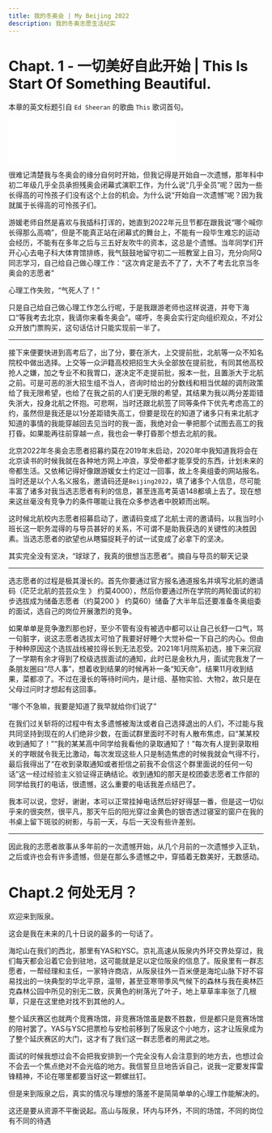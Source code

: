 ```yaml
---
title: 我的冬奥会 | My Beijing 2022
description: 我的冬奥志愿生活纪实
---
```


# Chapt. 1 - 一切美好自此开始 | This Is Start Of Something Beautiful.

本章的英文标题引自 `Ed Sheeran` 的歌曲 `This` 歌词首句。

<iframe frameborder="no" border="0" marginwidth="0" marginheight="0" width=330 height=86 src="//music.163.com/outchain/player?type=2&id=17565994&auto=1&height=66"></iframe>

很难记清楚我与冬奥会的缘分自何时开始，但我记得是开始自一次遗憾，那年科中初二年级几乎全员承担残奥会闭幕式演职工作，为什么说“几乎全员”呢？因为一些长得高的可怜孩子们没有这个上台的机会。为什么说“开始自一次遗憾”呢？因为我就属于长得高的可怜孩子们。

游媛老师自然是喜欢与我插科打诨的，她直到2022年元旦节都在跟我说“哪个喊你长得那么高喃”，但是不能真正站在闭幕式的舞台上，不能有一段毕生难忘的运动会经历，不能有在多年之后与三五好友吹牛的资本，这总是个遗憾。当年同学们开开心心去电子科大体育馆排练，我气鼓鼓地留守初二一班教室上自习，充分向阿Q同志学习，自己给自己做心理工作：“这次肯定是去不了了，大不了考去北京当冬奥会的志愿者”

心理工作失败，“气死人了！”

只是自己给自己做心理工作怎么行呢，于是我跟游老师也这样说道，并夸下海口“等我考去北京，我请你来看冬奥会”。嗟呼，冬奥会实行定向组织观众，不对公众开放门票购买，这句话估计只能实现前一半了。

---

接下来便要快进到高考后了，出了分，要在浙大，上交提前批，北航等一众不知名院校中做出选择。上交等一众沪籍高校把招生大头全部放在提前批，有同其他高校抢人之嫌，加之专业不和我胃口，遂决定不走提前批，报本一批，且置浙大于北航之前。可是可恶的浙大招生组不当人，咨询时给出的分数线和相当优越的调剂政策给了我无限希望，也给了在我之前的人们更无限的希望，其结果为我以两分差距错失浙大，投身北航之怀抱。可悲啊，当时还跟北航签了同等条件下优先考虑高工的约，虽然但是我还是以1分差距错失高工，但要是现在的知道了诸多只有来北航才知道的事情的我能穿越回去见当时的我一面，我绝对会一拳把那个试图去高工的我打昏。如果能再往前穿越一点，我也会一拳打昏那个想去北航的我。

北京2022年冬奥会志愿者招募约莫在2019年末启动，2020年中我知道我将会在北京读书的时候我就在各种地方网上冲浪，享受帝都才能享受的东西，计划未来的帝都生活。又依稀记得好像跟游媛女士约定过一回事，故上冬奥组委的网站报名。当时还是以个人名义报名，邀请码还是`Beijing2022`，填了诸多个人信息，尽可能丰富了诸多对我当选志愿者有利的信息，甚至连高考英语148都填上去了。现在想来这丝毫没有竞争力的条件哪能让我在众多参选者中脱颖而出啊。

这时候北航校内志愿者招募启动了，邀请码变成了北航士谔的邀请码，以我当时小班长这一职务混得的与导员甚好的关系，不可谓不是助我获选的关键性的决胜因素。当选志愿者的欲望也从瞎猫捉耗子的试一试变成了必拿下的坚决。

其实完全没有坚决，“球球了，我真的很想当志愿者”。摘自与导员的聊天记录

---

选志愿者的过程是极其漫长的。首先你要通过官方报名通道报名并填写北航的邀请码（茫茫北航的芸芸众生 》 约莫4000），然后你要通过所在学院的两轮面试的初步选拔成为储备志愿者（约莫200 》 约莫60）储备了大半年后还要准备冬奥组委的面试，选自己的岗位开展激烈的竞争。

如果单单是竞争激烈那也好，至少不管有没有被选中都可以让自己长舒一口气，骂一句脏字，说这志愿者选拔太可怕了我要好好睡个大觉补偿一下自己的内心。但由于种种原因这个选拔战线被拉得长到无法忍受。2021年1月院系初选，接下来沉寂了一学期有余才得到了校级选拔面试的通知，此时已是金秋九月，面试完我发了一条朋友圈曰“尽人事”，想着收到结果的时候再补一条“知天命”，结果11月收到结果，菜都凉了。不过在漫长的等待时间内，是计组、基物实验、大物2，故只是在父母过问时才想起有这回事。

“哪个不急嘛，我要是知道了我早就给你们说了”

在我们过关斩将的过程中有太多遗憾被淘汰或者自己选择退出的人们，不过能与我共同坚持到现在的人们绝非少数，在面试群里面时不时有人散布焦虑，曰“某某校收到通知了！”“我的某某高中同学给我看他的录取通知了！”每次有人提到录取相关的字眼就令我无比激动，每次发现这些人只是制造焦虑的时候我就会气得不行，最后我得出了“在收到录取通知或者拒信之前我不会信这个群里面说的任何一句话”这一经过经验主义验证得正确结论。收到通知的那天是校团委志愿者工作部的同学给我打的电话，很遗憾，这么重要的电话我差点结巴了。

我本可以说，您好，谢谢，本可以正常挂掉电话然后好好得瑟一番，但是这一切似乎来的很突然，很平凡，那天午后的阳光穿过金黄色的银杏透过寝室的窗户在我的书桌上留下斑驳的树影，与前一天，与后一天没有些许差别。

---

因此我的志愿者故事从多年前的一次遗憾开始，从几个月前的一次遗憾步入正轨，之后或许也会有许多遗憾，但是在那么多遗憾之中，穿插着无数美好，无数感动。

# Chapt.2 何处无月？

欢迎来到阪泉。

这会是我在未来的几十日说的最多的一句话了。

海坨山在我们的西北，那里有YAS和YSC。京礼高速从阪泉内外环交界处穿过，我们每天都会沿着它会到驻地，这可能就是足以定位阪泉的信息了。阪泉里有一群志愿者，一帮经理和主任，一家特许商店，从阪泉往外一百米便是海坨山脉下好不容易找出的一块典型的华北平原，温带，甚至亚寒带季风气候下的森林与我在奥林匹克森林公园中所见的别无二致，灰黄色的树落光了叶子，地上草草率率张了几根草，只是在这里绝对找不到其他的人。

整个延庆赛区也就两个竞赛场馆，非竞赛场馆虽是数不胜数，但是都只是竞赛场馆的陪衬罢了。YAS与YSC把票检与安检前移到了阪泉这个小地方，这才让阪泉成为了整个延庆赛区的大门，这才有了我们这一群志愿者的用武之地。

面试的时候我想过会不会把我安排到一个完全没有人会注意到的地方去，也想过会不会去一个焦点绝对不会光临的地方。我信誓旦旦地告诉自己，说我一定要发挥雷锋精神，不论在哪里都要当好这一颗螺丝钉。

但是来到阪泉之后，真实的情况与理想的落差不是简简单单的心理工作能解决的。

这还是要从资源不平衡说起。高山与阪泉，环内与环外，不同的场馆，不同的岗位有不同的待遇